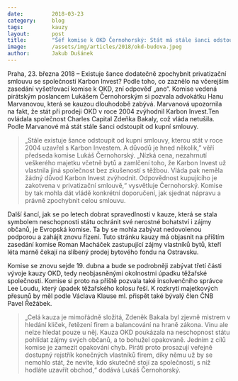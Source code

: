 ```yaml
---
date:         2018-03-23
category:     blog
tags:         kauzy
layout:       post
title:        "Šéf komise k OKD Černohorský: Stát má stále šanci odstoupit od privatizační smlouvy"
image:        /assets/img/articles/2018/okd-budova.jpeg
author:       Jakub Dušánek
---
```


 
Praha, 23. března 2018 – Existuje šance dodatečně zpochybnit  privatizační smlouvu se společností Karbon Invest? Podle toho, co zaznělo na včerejším zasedání vyšetřovací komise k OKD, zní odpověď „ano“. Komise vedená pirátským poslancem Lukášem Černohorským si pozvala advokátku Hanu Marvanovou, která se kauzou dlouhodobě zabývá. Marvanová upozornila na fakt, že stát při prodeji OKD v roce 2004 zvýhodnil Karbon Invest.Ten ovládala společnost Charles Capital Zdeňka Bakaly, což vláda netušila. Podle Marvanové má stát stále šanci odstoupit od kupní smlouvy.
 
> „Stále existuje šance odstoupit od kupní smlouvy, kterou stát v roce 2004 uzavřel s Karbon Investem. A důvodů je hned několik,” věří předseda komise Lukáš Černohorský. „Nízká cena, nezahrnutí veškerého majetku včetně bytů a zamlčení toho, že Karbon Invest už vlastnila jiná společnost bez zkušeností s těžbou. Vláda pak neměla žádný důvod Karbon Invest zvýhodnit. Odpovědnost kupujícího je zakotvena v privatizační smlouvě,“ vysvětluje Černohorský. Komise by tak mohla dát vládě konkrétní doporučení, jak sjednat nápravu a právně zpochybnit celou smlouvu.
 
Další šancí, jak se po letech dobrat spravedlnosti v kauze, která se stala symbolem neschopnosti státu ochránit své nerostné bohatství i zájmy občanů, je Evropská komise. Ta by se mohla zabývat nedovolenou podporou a zahájit znovu řízení. Tuto stránku kauzy má objasnit na příštím zasedání komise Roman Macháček zastupující zájmy vlastníků bytů, kteří léta marně čekají na slíbený prodej bytového fondu na Ostravsku.
 
Komise se znovu sejde 19. dubna a bude se podrobněji zabývat třetí části vývoje kauzy OKD, tedy neobjasněnými okolnostmi úpadku těžařské společnosti. Komise si proto na příště pozvala také insolvenčního správce Lee Loudu, který úpadek těžařského kolosu řeší. K rozkrytí majetkových přesunů by měl podle Václava Klause ml. přispět také bývalý člen ČNB Pavel Řežábek.
 
> „Celá kauza je mimořádně složitá, Zdeněk Bakala byl zjevně mistrem v hledání kliček, řetězení firem a balancování na hraně zákona. Vinu ale nelze hledat pouze u něj. Kauza OKD poukázala na neschopnost státu pohlídat zájmy svých občanů, a to bohužel opakovaně. Jedním z cílů komise je zamezit opakování chyb. Piráti proto prosazují veřejně dostupný rejstřík konečných vlastníků firem, díky němu už by se nemohlo stát, že nevíte, kdo skutečně stojí za společností, s níž hodláte uzavřít obchod,“ dodává Lukáš Černohorský.
